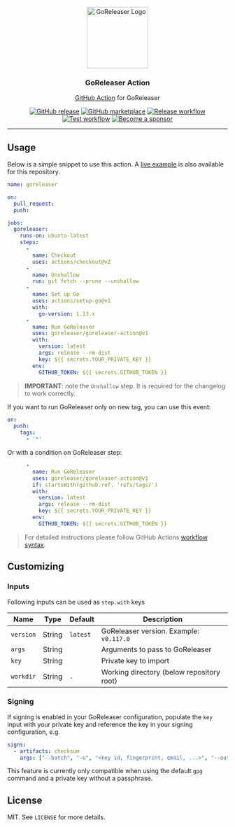<p align="center">
  <img alt="GoReleaser Logo" src="https://avatars2.githubusercontent.com/u/24697112?v=3&s=200" height="140" />
  <h3 align="center">GoReleaser Action</h3>
  <p align="center"><a href="https://github.com/features/actions">GitHub Action</a> for GoReleaser</p>
  <p align="center">
    <a href="https://github.com/goreleaser/goreleaser-action/releases/latest"><img alt="GitHub release" src="https://img.shields.io/github/release/goreleaser/goreleaser-action.svg?logo=github&style=flat-square"></a>
    <a href="https://github.com/marketplace/actions/goreleaser-action"><img alt="GitHub marketplace" src="https://img.shields.io/badge/marketplace-goreleaser--action-blue?logo=github&style=flat-square"></a>
    <a href="https://github.com/goreleaser/goreleaser-action/actions?workflow=release"><img alt="Release workflow" src="https://github.com/goreleaser/goreleaser-action/workflows/release/badge.svg"></a>
    <a href="https://github.com/goreleaser/goreleaser-action/actions?workflow=test"><img alt="Test workflow" src="https://github.com/goreleaser/goreleaser-action/workflows/test/badge.svg"></a>
    <a href="https://github.com/sponsors/crazy-max"><img src="https://img.shields.io/badge/sponsor-crazy--max-181717.svg?logo=github&style=flat-square" alt="Become a sponsor"></a>
  </p>
</p>

---

## Usage

Below is a simple snippet to use this action. A [live example](https://github.com/goreleaser/goreleaser-action/actions) is also available for this repository.

```yaml
name: goreleaser

on:
  pull_request:
  push:

jobs:
  goreleaser:
    runs-on: ubuntu-latest
    steps:
      -
        name: Checkout
        uses: actions/checkout@v2
      -
        name: Unshallow
        run: git fetch --prune --unshallow
      -
        name: Set up Go
        uses: actions/setup-go@v1
        with:
          go-version: 1.13.x
      -
        name: Run GoReleaser
        uses: goreleaser/goreleaser-action@v1
        with:
          version: latest
          args: release --rm-dist
          key: ${{ secrets.YOUR_PRIVATE_KEY }}
        env:
          GITHUB_TOKEN: ${{ secrets.GITHUB_TOKEN }}
```

> **IMPORTANT**: note the `Unshallow` step. It is required for the changelog to work correctly.

If you want to run GoReleaser only on new tag, you can use this event:

```yaml
on:
  push:
    tags:
      - '*'
```

Or with a condition on GoReleaser step:

```yaml
      -
        name: Run GoReleaser
        uses: goreleaser/goreleaser-action@v1
        if: startsWith(github.ref, 'refs/tags/')
        with:
          version: latest
          args: release --rm-dist
          key: ${{ secrets.YOUR_PRIVATE_KEY }}
        env:
          GITHUB_TOKEN: ${{ secrets.GITHUB_TOKEN }}
```

> For detailed instructions please follow GitHub Actions [workflow syntax](https://help.github.com/en/articles/workflow-syntax-for-github-actions#About-yaml-syntax-for-workflows).

## Customizing

### Inputs

Following inputs can be used as `step.with` keys

| Name          | Type    | Default   | Description                               |
|---------------|---------|-----------|-------------------------------------------|
| `version`     | String  | `latest`  | GoReleaser version. Example: `v0.117.0`   |
| `args`        | String  |           | Arguments to pass to GoReleaser           |
| `key`         | String  |           | Private key to import                     |
| `workdir`     | String  | `.`       | Working directory (below repository root) |

### Signing

If signing is enabled in your GoReleaser configuration, populate the `key` input with your private key
and reference the key in your signing configuration, e.g.

```yaml
signs:
  - artifacts: checksum
    args: ["--batch", "-u", "<key id, fingerprint, email, ...>", "--output", "${signature}", "--detach-sign", "${artifact}"]
```

This feature is currently only compatible when using the default `gpg` command and a private key without a passphrase.

## License

MIT. See `LICENSE` for more details.
